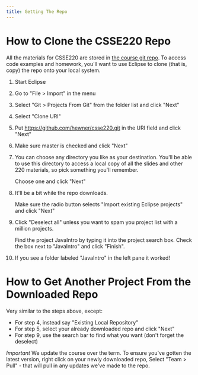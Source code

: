 ```yaml
---
title: Getting The Repo
---
```


# How to Clone the CSSE220 Repo

All the materials for CSSE220 are stored in [the course git
repo](https://github.com/hewner/csse220).  To access code examples and homework, you'll want to
use Eclipse to clone (that is, copy) the repo onto your local system.

1. Start Eclipse

2. Go to "File > Import" in the menu

3. Select "Git > Projects From Git" from the folder list  and click "Next" 

4. Select "Clone URI"

5. Put https://github.com/hewner/csse220.git in the URI field and click "Next"

6. Make sure master is checked and click "Next"

7. You can choose any directory you like as your destination.  You'll
   be able to use this directory to access a local copy of all the
   slides and other 220 materials, so pick something you'll remember.
   
   Choose one and click "Next"

8. It'll be a bit while the repo downloads.

   Make sure the radio button selects "Import existing Eclipse
   projects" and click "Next"

9. Click "Deselect all" unless you want to spam you project list with a million projects.

   Find the project JavaIntro by typing it into the project search
   box. Check the box next to "JavaIntro" and click "Finish".

10. If you see a folder labeled "JavaIntro" in the left pane it worked!

# How to Get Another Project From the Downloaded Repo

Very similar to the steps above, except:

* For step 4, instead say "Existing Local Repository"
* For step 5, select your already downloaded repo and click "Next"
* For step 9, use the search bar to find what you want (don't forget the deselect)

*Important* We update the course over the term.  To ensure you've
gotten the latest version, right click on your newly downloaded repo,
Select "Team > Pull" - that will pull in any updates we've made to the
repo.

